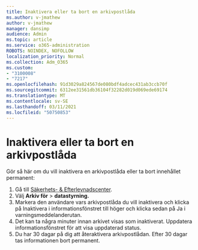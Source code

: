 ```yaml
---
title: Inaktivera eller ta bort en arkivpostlåda
ms.author: v-jmathew
author: v-jmathew
manager: dansimp
audience: Admin
ms.topic: article
ms.service: o365-administration
ROBOTS: NOINDEX, NOFOLLOW
localization_priority: Normal
ms.collection: Adm_O365
ms.custom:
- "3100008"
- "7217"
ms.openlocfilehash: 91d3029a824567de080bdf4adcec431ab3ccb70f
ms.sourcegitcommit: 6312ee31561db36104f32282d019d069ede69174
ms.translationtype: MT
ms.contentlocale: sv-SE
ms.lasthandoff: 03/11/2021
ms.locfileid: "50750853"
---
```

# <a name="disable-or-delete-an-archive-mailbox"></a>Inaktivera eller ta bort en arkivpostlåda

Gör så här om du vill inaktivera en arkivpostlåda eller ta bort innehållet permanent:

1. Gå till [Säkerhets- & Efterlevnadscenter]( https://go.microsoft.com/fwlink/p/?linkid=2077143).
2. Välj **Arkiv för**  >  **datastyrning.**
3. Markera den användare vars arkivpostlåda du vill inaktivera och klicka  på Inaktivera  i informationsfönstret till höger och klicka sedan på Ja i varningsmeddelanderutan.
4. Det kan ta några minuter innan arkivet visas som inaktiverat. Uppdatera informationsfönstret för att visa uppdaterad status.
5. Du har 30 dagar på dig att återaktivera arkivpostlådan. Efter 30 dagar tas informationen bort permanent.
